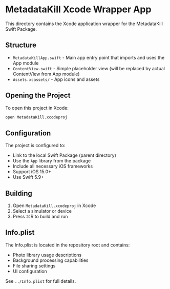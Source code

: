 # MetadataKill Xcode Wrapper App

This directory contains the Xcode application wrapper for the MetadataKill Swift Package.

## Structure

- `MetadataKillApp.swift` - Main app entry point that imports and uses the App module
- `ContentView.swift` - Simple placeholder view (will be replaced by actual ContentView from App module)
- `Assets.xcassets/` - App icons and assets

## Opening the Project

To open this project in Xcode:

```bash
open MetadataKill.xcodeproj
```

## Configuration

The project is configured to:
- Link to the local Swift Package (parent directory)
- Use the `App` library from the package
- Include all necessary iOS frameworks
- Support iOS 15.0+
- Use Swift 5.9+

## Building

1. Open `MetadataKill.xcodeproj` in Xcode
2. Select a simulator or device
3. Press ⌘R to build and run

## Info.plist

The Info.plist is located in the repository root and contains:
- Photo library usage descriptions
- Background processing capabilities
- File sharing settings
- UI configuration

See `../Info.plist` for full details.
